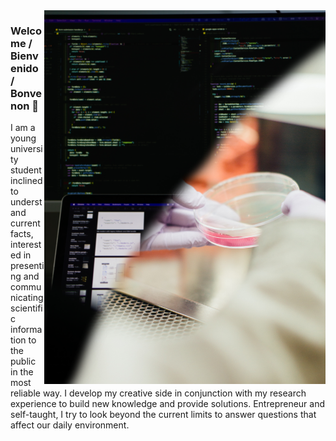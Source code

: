<img src="illustration.png" align="right" width="450"/>

### Welcome / Bienvenido / Bonvenon 👋

I am a young university student inclined to understand current facts, interested in presenting and communicating scientific information to the public in the most reliable way. I develop my creative side in conjunction with my research experience to build new knowledge and provide solutions. Entrepreneur and self-taught, I try to look beyond the current limits to answer questions that affect our daily environment.
